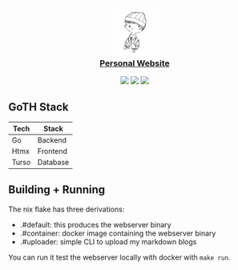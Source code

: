 <h3 align="center">
    <img 
        src="https://raw.githubusercontent.com/ethanthoma/personal-website/main/cmd/webserver/public/favicon/android-chrome-512x512.png" 
        width="100"
        alt="Logo"/>
    <br/>
    <a href="https://www.ethanthoma.com/">Personal Website</a>
</h3>

<p align="center">
    <img src="https://img.shields.io/github/last-commit/ethanthoma/personal-website/main?style=for-the-badge&labelColor=%231f1d2e&color=%23c4a7e7">
    <img src="https://img.shields.io/github/actions/workflow/status/ethanthoma/personal-website/docker.yml?style=for-the-badge&labelColor=%231f1d2e&color=%239ccfd8">
    <img src="https://img.shields.io/github/languages/count/ethanthoma/personal-website?style=for-the-badge&labelColor=%231f1d2e&color=%23ebbcba">
</p>


## GoTH Stack

| Tech  | Stack    |
|-------|----------|
| Go    | Backend  |
| Htmx  | Frontend |
| Turso | Database |

## Building + Running

The nix flake has three derivations:
- .#default: this produces the webserver binary
- .#container: docker image containing the webserver binary
- .#uploader: simple CLI to upload my markdown blogs

You can run it test the webserver locally with docker with `make run`. 
